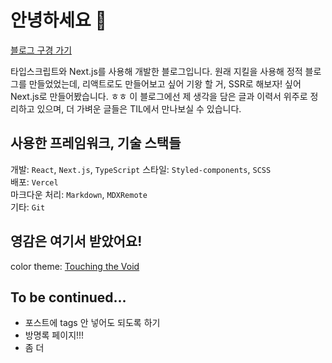 # 안녕하세요 👋

[블로그 구경 가기](https://haeun.vercel.app/)

타입스크립트와 Next.js를 사용해 개발한 블로그입니다.
원래 지킬을 사용해 정적 블로그를 만들었었는데, 리액트로도 만들어보고 싶어 기왕 할 거, SSR로 해보자! 싶어
Next.js로 만들어봤습니다. ㅎㅎ
이 블로그에선 제 생각을 담은 글과 이력서 위주로 정리하고 있으며,
더 가벼운 글들은 TIL에서 만나보실 수 있습니다.

## 사용한 프레임워크, 기술 스택들

개발: `React`, `Next.js`, `TypeScript`
스타일: `Styled-components`, `SCSS`  
배포: `Vercel`  
마크다운 처리: `Markdown`, `MDXRemote`  
기타: `Git`

## 영감은 여기서 받았어요!

color theme: [Touching the Void](https://www.moma.org/calendar/galleries/5269)

## To be continued...

- 포스트에 tags 안 넣어도 되도록 하기
- 방명록 페이지!!!
- 좀 더 
